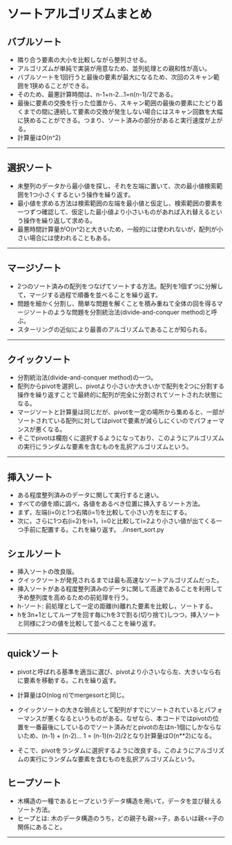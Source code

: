 # ソートアルゴリズムまとめ
## バブルソート
- 隣り合う要素の大小を比較しながら整列させる。
- アルゴリズムが単純で実装が用意なため、並列処理との親和性が高い。
- バブルソートを1回行うと最後の要素が最大になるため、次回のスキャン範囲を1狭めることができる。
- そのため、最悪計算時間は、n-1+n-2...1=n(n-1)/2である。
- 最後に要素の交換を行った位置から、スキャン範囲の最後の要素にたどり着くまでの間に連続して要素の交換が発生しない場合にはスキャン回数を大幅に狭めることができる。つまり、ソート済みの部分があると実行速度が上がる。
- 計算量はO(n^2)
******


## 選択ソート
- 未整列のデータから最小値を探し、それを左端に置いて、次の最小値検索範囲を1つ小さくするという操作を繰り返す。
- 最小値を求める方法は検索範囲の左端を最小値と仮定し、検索範囲の要素を一つずつ確認して、仮定した最小値より小さいものがあれば入れ替えるという操作を繰り返して求める。
- 最悪時間計算量がO(n^2)と大きいため，一般的には使われないが，配列が小さい場合には使われることもある。
******


## マージゾート
- 2つのソート済みの配列をつなげてソートする方法。配列を1個ずつに分解して，マージする過程で順番を並べることを繰り返す。
- 問題を細かく分割し、簡単な問題を解くことを積み重ねて全体の回を得るマージソートのような問題を分割統治法(divide-and-conquer method)と呼ぶ。
- スターリングの近似により最善のアルゴリズムであることが知られる。
******

## クイックソート
- 分割統治法(divide-and-conquer method)の一つ。
- 配列からpivotを選択し、pivotより小さいか大きいかで配列を2つに分割する操作を繰り返すことで最終的に配列が完全に分割されてソートされた状態になる。
- マージソートと計算量は同じだが、pivotを一定の場所から集めると、一部がソートされている配列に対してはpivotで要素が減らしにくいのでパフォーマンスが悪くなる。
- そこでpivotは欄抱くに選択するようになっており、このようにアルゴリズムの実行にランダムな要素を含むものを乱択アルゴリズムという。
******


## 挿入ソート
- ある程度整列済みのデータに関して実行すると速い。
- すべての値を順に調べ，各値をあるべき位置に挿入するソート方法。
- まず，左端(i=0)と1つ右隣(i=1)を比較して小さい方を左にする。
- 次に，さらに1つ右(i=2)をi=1，i=0と比較してi=2より小さい値が出てくる一つ手前に配置する。これを繰り返す。
./insert_sort.py


## シェルソート
- 挿入ソートの改良版。
- クイックソートが発見されるまでは最も高速なソートアルゴリズムだった。
- 挿入ソートがある程度整列済みのデータに関して高速であることを利用して予め整列度を高めるための前処理を行う。
- h-ソート: 前処理として一定の距離(h)離れた要素を比較し，ソートする。
- hを3n+1としてループを回す毎にhを3で割る(切り捨て)しつつ，挿入ソートと同様に2つの値を比較して並べることを繰り返す。

******


## quickソート
- pivotと呼ばれる基準を適当に選び、pivotより小さいなら左、大きいなら右に要素を移動する。これを繰り返す。
- 計算量はO(nlog n)でmergesortと同じ。

- クイックソートの大きな弱点として配列がすでにソートされているとパフォーマンスが悪くなるというものがある。なぜなら、本コードではpivotの位置を一番最後にしているのでソート済みだとpivotの左はn-1個にしかならないため、(n-1) + (n-2)... 1 = (n-1)(n-2)/2となり計算量はO(n\*\*2)になる。
-  そこで、pivotをランダムに選択するように改良する。このようにアルゴリズムの実行にランダムな要素を含むものを乱択アルゴリズムという。


## ヒープソート
- 木構造の一種であるヒープというデータ構造を用いて，データを並び替えるソート方法。
- ヒープとは: 木のデータ構造のうち，どの親子も親>=子，あるいは親<=子の関係にあること。
******
